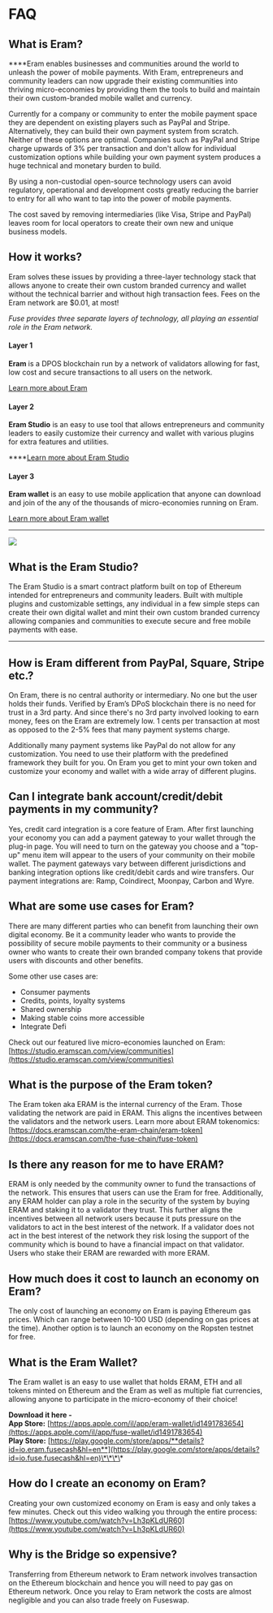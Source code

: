 # FAQ

## What is Eram?

  
****Eram enables businesses and communities around the world to unleash the power of mobile payments. With Eram, entrepreneurs and community leaders can now upgrade their existing communities into thriving micro-economies by providing them the tools to build and maintain their own custom-branded mobile wallet and currency. 

Currently for a company or community to enter the mobile payment space they are dependent on existing players such as PayPal and Stripe. Alternatively, they can build their own payment system from scratch. Neither of these options are optimal. Companies such as PayPal and Stripe charge upwards of 3% per transaction and don't allow for individual customization options while building your own payment system produces a huge technical and monetary burden to build. 

By using a non-custodial open-source technology users can avoid regulatory, operational and development costs greatly reducing the barrier to entry for all who want to tap into the power of mobile payments. 

The cost saved by removing intermediaries \(like Visa, Stripe and PayPal\) leaves room for local operators to create their own new and unique business models.



## How it works? 

Eram solves these issues by providing a three-layer technology stack that allows anyone to create their own custom branded currency and wallet without the technical barrier and without high transaction fees. Fees on the Eram network are $0.01, at most!

_Fuse provides three separate layers of technology, all playing an essential role in the Eram network._ 

#### **Layer 1**

**Eram** is a DPOS blockchain run by a network of validators allowing for fast, low cost and secure transactions to all users on the network. 

[Learn more about Eram](https://docs.eramscan.com/become-a-validator/how-to-become-a-validator)

#### **Layer 2**

**Eram Studio** is an easy to use tool that allows entrepreneurs and community leaders to easily customize their currency and wallet with various plugins for extra features and utilities.   
  
****[Learn more about Eram Studio](https://docs.eramscan.com/the-fuse-studio/overview)

#### **Layer 3**

**Eram wallet** is an easy to use mobile application that anyone can download and join of the any of the thousands of micro-economies running on Eram. 

[Learn more about Eram wallet](https://docs.eramscan.com/the-mobile-wallet/overview)  
****

![](../.gitbook/assets/stack-faq.jpg)

## **What is the Eram Studio?**

The Eram Studio is a smart contract platform built on top of Ethereum intended for entrepreneurs and community leaders. Built with multiple plugins and customizable settings, any individual in a few simple steps can create their own digital wallet and mint their own custom branded currency allowing companies and communities to execute secure and free mobile payments with ease.   
****

## **How is Eram different from PayPal, Square, Stripe etc.?** 

On Eram, there is no central authority or intermediary. No one but the user holds their funds. Verified by Eram’s DPoS blockchain there is no need for trust in a 3rd party. And since there's no 3rd party involved looking to earn money, fees on the Eram are extremely low. 1 cents per transaction at most as opposed to the 2-5% fees that many payment systems charge. 

Additionally many payment systems like PayPal do not allow for any customization. You need to use their platform with the predefined framework they built for you. On Eram you get to mint your own token and customize your economy and wallet with a wide array of different plugins. 

## **Can I integrate bank account/credit/debit payments in my community?**

Yes, credit card integration is a core feature of Eram. After first launching your economy you can add a payment gateway to your wallet through the plug-in page. You will need to turn on the gateway you choose and a "top-up" menu item will appear to the users of your community on their mobile wallet. The payment gateways vary between different jurisdictions and banking integration options like credit/debit cards and wire transfers. Our payment integrations are: Ramp, Coindirect, Moonpay, Carbon and Wyre.

## **What are some use cases for Eram?** 

There are many different parties who can benefit from launching their own digital economy. Be it a community leader who wants to provide the possibility of secure mobile payments to their community or a business owner who wants to create their own branded company tokens that provide users with discounts and other benefits. 

Some other use cases are:

* Consumer payments
* Credits, points, loyalty systems
* Shared ownership
* Making stable coins more accessible
* Integrate Defi

Check out our featured live micro-economies launched on Eram: [https://studio.eramscan.com/view/communities](https://studio.eramscan.com/view/communities)

## **What is the purpose of the Eram token?** 

The Eram token aka ERAM is the internal currency of the Eram.  Those validating the network are paid in ERAM. This aligns the incentives between the validators and the network users. Learn more about ERAM tokenomics: [https://docs.eramscan.com/the-eram-chain/eram-token](https://docs.eramscan.com/the-fuse-chain/fuse-token)

## **Is there any reason for me to have ERAM?** 

ERAM is only needed by the community owner to fund the transactions of the network. This ensures that users can use the Eram for free. Additionally, any ERAM holder can play a role in the security of the system by buying ERAM and staking it to a validator they trust. This further aligns the incentives between all network users because it puts pressure on the validators to act in the best interest of the network. If a validator does not act in the best interest of the network they risk losing the support of the community which is bound to have a financial impact on that validator. Users who stake their ERAM are rewarded with more ERAM. 

## **How much does it cost to launch an economy on Eram?**

The only cost of launching an economy on Eram is paying Ethereum gas prices. Which can range between 10-100 USD \(depending on gas prices at the time\). Another option is to launch an economy on the Ropsten testnet for free. 

## **What is the Eram Wallet?** 

**T**he Eram wallet is an easy to use wallet that holds ERAM, ETH and all tokens minted on Ethereum and the Eram as well as multiple fiat currencies, allowing anyone to participate in the micro-economy of their choice!  
  
**Download it here -   
App Store:** [https://apps.apple.com/il/app/eram-wallet/id1491783654](https://apps.apple.com/il/app/fuse-wallet/id1491783654)  
**Play Store:** [https://play.google.com/store/apps/**details?id=io.eram.fusecash&hl=en**](https://play.google.com/store/apps/details?id=io.fuse.fusecash&hl=en)\*\*\*\*

## **How do I create an economy on Eram?**

Creating your own customized economy on Eram is easy and only takes a few minutes. Check out this video walking you through the entire process: [https://www.youtube.com/watch?v=Lh3pKLdUR60](https://www.youtube.com/watch?v=Lh3pKLdUR60)

## Why is the Bridge so expensive? 

Transferring from Ethereum network to Eram network involves transaction on the Ethereum blockchain and hence you will need to pay gas on Ethereum network. Once you relay to Eram network the costs are almost negligible and you can also trade freely on Fuseswap.

